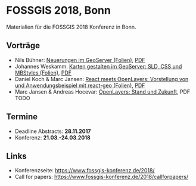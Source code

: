 # FOSSGIS 2018, Bonn

Materialien für die FOSSGIS 2018 Konferenz in Bonn.

## Vorträge

* Nils Bühner: [Neuerungen im GeoServer (Folien)](https://rawgit.com/terrestris/fossgis2018/master/talks/neuerungen-im-geoserver.html), [PDF](https://rawgit.com/terrestris/fossgis2018/master/talks/neuerungen-im-geoserver.pdf)
* Johannes Weskamm: [Karten gestalten im GeoServer: SLD, CSS und MBStyles (Folien)](https://rawgit.com/terrestris/fossgis2018/master/talks/karten-gestalten-im-geoserver.html), [PDF](https://rawgit.com/terrestris/fossgis2018/master/talks/karten-gestalten-im-geoserver.pdf)
* Daniel Koch & Marc Jansen: [React meets OpenLayers: Vorstellung von und Anwendungsbeispiel mit react-geo (Folien)](https://rawgit.com/terrestris/fossgis2018/master/talks/react-meets-openlayers.html), [PDF](https://rawgit.com/terrestris/fossgis2018/master/talks/react-meets-openlayers.pdf)
* Marc Jansen & Andreas Hocevar: [OpenLayers: Stand und Zukunft](https://rawgit.com/terrestris/fossgis2018/master/talks/openlayers-stand-und-zukunft.html), PDF TODO 

## Termine

* Deadline Abstracts: **28.11.2017**
* Konferenz: **21.03.-24.03.2018**

## Links
* Konferenzseite: https://www.fossgis-konferenz.de/2018/
* Call for papers: https://www.fossgis-konferenz.de/2018/callforpapers/
